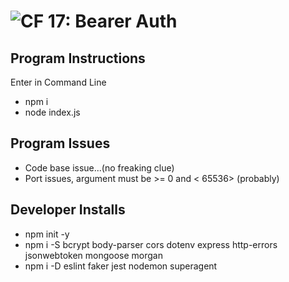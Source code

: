 ![CF](https://camo.githubusercontent.com/70edab54bba80edb7493cad3135e9606781cbb6b/687474703a2f2f692e696d6775722e636f6d2f377635415363382e706e67) 17: Bearer Auth
======

## Program Instructions
Enter in Command Line
* npm i
* node index.js


## Program Issues
* Code base issue...(no freaking clue)
* Port issues, argument must be >= 0 and < 65536> (probably)


## Developer Installs
* npm init -y
* npm i -S bcrypt body-parser cors dotenv express http-errors jsonwebtoken mongoose morgan
* npm i -D eslint faker jest nodemon superagent 